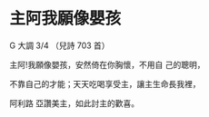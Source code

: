 # 主阿我願像嬰孩 

G 大調 3/4 （兒詩 703 首）

主阿!我願像嬰孩，安然倚在你胸懷，不用自 己的聰明，

不靠自己的才能；天天吃喝享受主，讓主生命長我裡，

阿利路 亞讚美主，如此討主的歡喜。